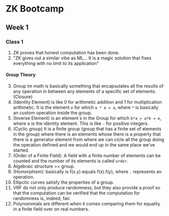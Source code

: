# ZK Bootcamp

## Week 1

### Class 1
1. ZK proves that honest computation has been done.
2. "ZK gives out a similar vibe as ML... It is a magic solution that fixes everything with no limit to its application"

#### Group Theory
3. Group im math is basically something that encapsulates all the results of any operation in between any elements of a specific set of elements. (Closure)
4. (Identity Element) is like 0 for arithmetic addition and 1 for multiplication arithmetic. It is the element `e` for which `a * e = a`, where `*` is basically an custom operation inside the group.
5. (Inverse Element) is an element `b` in the Group for which `b*a = a*b = e`, where e is the identity element. This is like `-` for positive integers.
6. (Cyclic group) It is a finite group (group that has a finite set of elements in the group) where there is an elements whose there is a property that there is a generator element from where we can cicle all the group doing the operation defined and we would end up in the same place we've started. 
7. (Order of a Finite Field): A field with a finite number of elements can be counted and the number of its elements is called `order`.
8. Algebraic structure == group.
9. (Homorphism): basically is f(x.y) equals f(x).f(y), where `.` represents an operation.
10. Ellipctic curves satisfy the properties of a group.
11. VRF do not only produce randomness, but they also provide a proof so that the computation can be verified that the computation for randomness is, indeed, fair.
12. Polynommials are different when it comes comparing them for equality in a finite field over on real numbers. 
